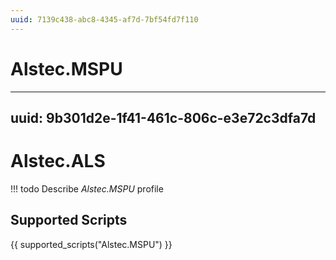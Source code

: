 ```yaml
---
uuid: 7139c438-abc8-4345-af7d-7bf54fd7f110
---
```



# Alstec.MSPU
---
uuid: 9b301d2e-1f41-461c-806c-e3e72c3dfa7d
---


# Alstec.ALS



<!-- prettier-ignore -->
!!! todo
    Describe *Alstec.MSPU* profile

## Supported Scripts

{{ supported_scripts("Alstec.MSPU") }}
